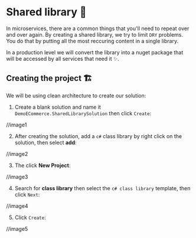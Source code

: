 # Shared library 🚀
In microservices, there are a common things that you'll need to repeat over and over again.
By creating a shared library, we try to limit `DRY` problems. You do that by putting all the most reccuring content in a single library.

In a production level we will convert the library into a nuget package that will be accessed by all services that need it ✨.

## Creating the project 🏗️
We will be using clean architecture to create our solution:
1. Create a blank solution and name it `DemoECommerce.SharedLibrarySolution` then click `Create`:

//image1

2. After creating the solution, add a `c#` class  library by right click on the solution, then select **add**:

//image2

3. The click **New Project**:

//image3

4. Search for **class library** then select the `c# class library` template, then click `Next`:

//image4

5. Click `Create`:

//image5

